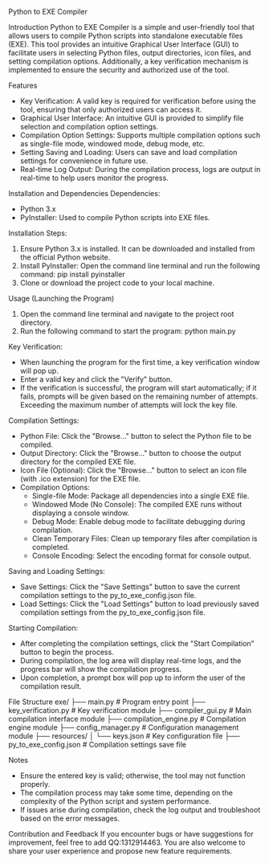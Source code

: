 Python to EXE Compiler

Introduction
Python to EXE Compiler is a simple and user-friendly tool that allows users to compile Python scripts into standalone executable files (EXE). This tool provides an intuitive Graphical User Interface (GUI) to facilitate users in selecting Python files, output directories, icon files, and setting compilation options. Additionally, a key verification mechanism is implemented to ensure the security and authorized use of the tool.

Features
- Key Verification: A valid key is required for verification before using the tool, ensuring that only authorized users can access it.
- Graphical User Interface: An intuitive GUI is provided to simplify file selection and compilation option settings.
- Compilation Option Settings: Supports multiple compilation options such as single-file mode, windowed mode, debug mode, etc.
- Setting Saving and Loading: Users can save and load compilation settings for convenience in future use.
- Real-time Log Output: During the compilation process, logs are output in real-time to help users monitor the progress.

Installation and Dependencies
Dependencies:
- Python 3.x
- PyInstaller: Used to compile Python scripts into EXE files.

Installation Steps:
1. Ensure Python 3.x is installed. It can be downloaded and installed from the official Python website.
2. Install PyInstaller: Open the command line terminal and run the following command:
   pip install pyinstaller
3. Clone or download the project code to your local machine.

Usage (Launching the Program)
1. Open the command line terminal and navigate to the project root directory.
2. Run the following command to start the program:
   python main.py

Key Verification:
- When launching the program for the first time, a key verification window will pop up.
- Enter a valid key and click the "Verify" button.
- If the verification is successful, the program will start automatically; if it fails, prompts will be given based on the remaining number of attempts. Exceeding the maximum number of attempts will lock the key file.

Compilation Settings:
- Python File: Click the "Browse..." button to select the Python file to be compiled.
- Output Directory: Click the "Browse..." button to choose the output directory for the compiled EXE file.
- Icon File (Optional): Click the "Browse..." button to select an icon file (with .ico extension) for the EXE file.
- Compilation Options:
  - Single-file Mode: Package all dependencies into a single EXE file.
  - Windowed Mode (No Console): The compiled EXE runs without displaying a console window.
  - Debug Mode: Enable debug mode to facilitate debugging during compilation.
  - Clean Temporary Files: Clean up temporary files after compilation is completed.
  - Console Encoding: Select the encoding format for console output.

Saving and Loading Settings:
- Save Settings: Click the "Save Settings" button to save the current compilation settings to the py_to_exe_config.json file.
- Load Settings: Click the "Load Settings" button to load previously saved compilation settings from the py_to_exe_config.json file.

Starting Compilation:
- After completing the compilation settings, click the "Start Compilation" button to begin the process.
- During compilation, the log area will display real-time logs, and the progress bar will show the compilation progress.
- Upon completion, a prompt box will pop up to inform the user of the compilation result.

File Structure
exe/
├── main.py               # Program entry point
├── key_verification.py   # Key verification module
├── compiler_gui.py       # Main compilation interface module
├── compilation_engine.py # Compilation engine module
├── config_manager.py     # Configuration management module
├── resources/
│   └── keys.json         # Key configuration file
├── py_to_exe_config.json # Compilation settings save file

Notes
- Ensure the entered key is valid; otherwise, the tool may not function properly.
- The compilation process may take some time, depending on the complexity of the Python script and system performance.
- If issues arise during compilation, check the log output and troubleshoot based on the error messages.

Contribution and Feedback
If you encounter bugs or have suggestions for improvement, feel free to add QQ:1312914463. You are also welcome to share your user experience and propose new feature requirements.